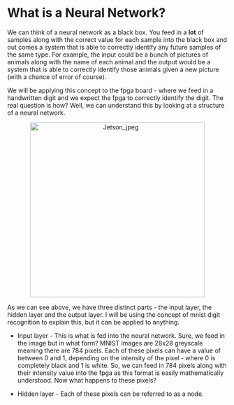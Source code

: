 # What is a Neural Network?

We can think of a neural network as a black box. You feed in a **lot** of samples along with the correct value for each sample into the black box and out comes a system that is able to correctly identify any future samples of the same type. For example, the input could be a bunch of pictures of animals along with the name of each animal and the output would be a system that is able to correctly identify those animals given a new picture (with a chance of error of course).

We will be applying this concept to the fpga board - where we feed in a handwritten digit and we expect the fpga to correctly identify the digit. The real question is how? Well, we can understand this by looking at a structure of a neural network.

<div align="center">
  <img src="https://github.com/user-attachments/assets/f2a8e8cb-f177-4266-b6e3-266aa41dd34b" alt="Jetson_jpeg" width="400"/>
</div>

As we can see above, we have three distinct parts - the input layer, the hidden layer and the output layer. I will be using the concept of mnist digit recognition to explain this, but it can be applied to anything. 

- Input layer - This is what is fed into the neural network. Sure, we feed in the image but in what form? MNIST images are 28x28 greyscale meaning there are 784 pixels. Each of these pixels can have a value of between 0 and 1, depending on the intensity of the pixel - where 0 is completely black and 1 is white. So, we can feed in 784 pixels along with their intensity value into the fpga as this format is easily mathematically understood. Now what happens to these pixels?

- Hidden layer - Each of these pixels can be referred to as a node. 
